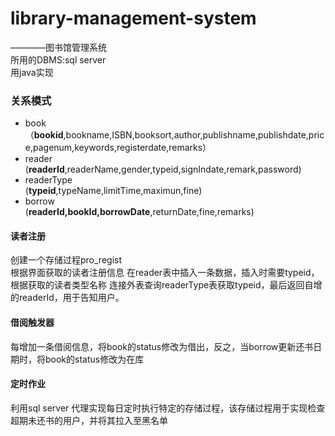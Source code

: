 # library-management-system
————图书馆管理系统  
所用的DBMS:sql server  
用java实现

### 关系模式
* book       （**bookid**,bookname,ISBN,booksort,author,publishname,publishdate,price,pagenum,keywords,registerdate,remarks）
* reader  
   (**readerId**,readerName,gender,typeid,signIndate,remark,password)
* readerType  
(**typeid**,typeName,limitTime,maximun,fine)
* borrow  
(**readerId,bookId,borrowDate**,returnDate,fine,remarks)

#### 读者注册
创建一个存储过程pro_regist  
根据界面获取的读者注册信息 在reader表中插入一条数据，插入时需要typeid，根据获取的读者类型名称
连接外表查询readerType表获取typeid，最后返回自增的readerId，用于告知用户。
#### 借阅触发器
每增加一条借阅信息，将book的status修改为借出，反之，当borrow更新还书日期时，将book的status修改为在库

#### 定时作业
利用sql server 代理实现每日定时执行特定的存储过程，该存储过程用于实现检查超期未还书的用户，并将其拉入至黑名单
